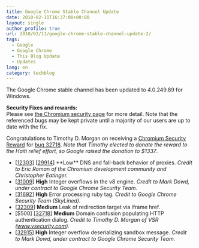 ```yaml
---
title: Google Chrome Stable Channel Update
date: 2010-02-11T16:37:00+00:00
layout: single
author_profile: true
url: 2010/02/11/google-chrome-stable-channel-update-2/
tags:
  - Google
  - Google Chrome
  - This Blog Update
  - Updates
lang: en
category: techblog
---
```

The Google Chrome stable channel has been updated to 4.0.249.89 for Windows.

**Security Fixes and rewards:**  
Please see [the Chromium security page](http://sites.google.com/a/chromium.org/dev/Home/chromium-security "the Chromium security page") for more detail. Note that the referenced bugs may be kept private until a majority of our users are up to date with the fix.

Congratulations to Timothy D. Morgan on receiving a [Chromium Security Reward](http://blog.chromium.org/2010/01/encouraging-more-chromium-security.html "Chromium Security Reward") for [bug 32718](http://code.google.com/p/chromium/issues/detail?id=32718 "bug 32718"). _Note that Timothy elected to donate the reward to the Haiti relief effort, so Google raised the donation to $1337_.

* \[[12303](http://code.google.com/p/chromium/issues/detail?id=12303 "12303")\] \[[29914](http://code.google.com/p/chromium/issues/detail?id=29914 "29914")\] \*\*Low\*\* DNS and fall-back behavior of proxies. _Credit to Eric Roman of the Chromium development community and Christopher Eatinger._ 
* \[[31009](http://code.google.com/p/chromium/issues/detail?id=31009 "31009")\] **High** Integer overflows in the v8 engine. _Credit to Mark Dowd, under contract to Google Chrome Security Team._ 
* \[[31692](http://code.google.com/p/chromium/issues/detail?id=31692 "31692")\] **High** Error processing ruby tag. _Credit to Google Chrome Security Team (SkyLined)._ 
* \[[32309](http://code.google.com/p/chromium/issues/detail?id=32309 "32309")\] **Medium** Leak of redirection target via iframe href.
* \[$500\] \[[32718](http://code.google.com/p/chromium/issues/detail?id=32718 "32718")\] **Medium** Domain confusion populating HTTP authentication dialog. _Credit to Timothy D. Morgan of VSR (<a href="http://www.vsecurity.com/" target="_blank" title="www.vsecurity.com">www.vsecurity.com</a>)._ 
* \[[32915](http://code.google.com/p/chromium/issues/detail?id=32915 "32915")\] **High** Integer overflow deserializing sandbox message. _Credit to Mark Dowd, under contract to Google Chrome Security Team._